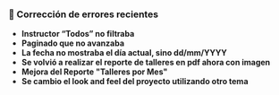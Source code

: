 ### 🐞 Corrección de errores recientes

- **Instructor “Todos” no filtraba**  
- **Paginado que no avanzaba**  
- **La fecha no mostraba el día actual, sino dd/mm/YYYY**  
- **Se volvió a realizar el reporte de talleres en pdf ahora con imagen**
- **Mejora del Reporte "Talleres por Mes"**  
- **Se cambio el look and feel del proyecto utilizando otro tema**  
